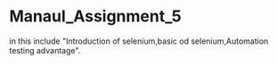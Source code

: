 # Manaul_Assignment_5
in this include "Introduction of selenium,basic od selenium,Automation testing advantage".
